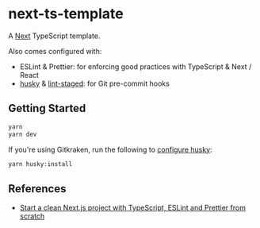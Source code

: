 # next-ts-template

A [Next](https://nextjs.org/) TypeScript template.

Also comes configured with:

* ESLint & Prettier: for enforcing good practices with TypeScript & Next / React
* [husky](https://github.com/typicode/husky) & [lint-staged](https://github.com/okonet/lint-staged): for Git pre-commit hooks

## Getting Started

```bash
yarn
yarn dev
```

If you're using Gitkraken, run the following to [configure husky](https://github.com/typicode/husky/issues/875#issue-809587895):

```bash
yarn husky:install
```

## References

* [Start a clean Next.js project with TypeScript, ESLint and Prettier from scratch](https://paulintrognon.fr/blog/typescript-prettier-eslint-next-js)